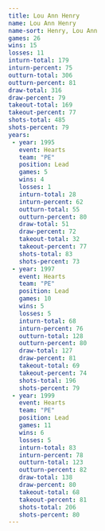 ```yaml
---
title: Lou Ann Henry
name: Lou Ann Henry
name-sort: Henry, Lou Ann
games: 26
wins: 15
losses: 11
inturn-total: 179
inturn-percent: 75
outturn-total: 306
outturn-percent: 81
draw-total: 316
draw-percent: 79
takeout-total: 169
takeout-percent: 77
shots-total: 485
shots-percent: 79
years:
 - year: 1995
   event: Hearts
   team: "PE"
   position: Lead
   games: 5
   wins: 4
   losses: 1
   inturn-total: 28
   inturn-percent: 62
   outturn-total: 55
   outturn-percent: 80
   draw-total: 51
   draw-percent: 72
   takeout-total: 32
   takeout-percent: 77
   shots-total: 83
   shots-percent: 73
 - year: 1997
   event: Hearts
   team: "PE"
   position: Lead
   games: 10
   wins: 5
   losses: 5
   inturn-total: 68
   inturn-percent: 76
   outturn-total: 128
   outturn-percent: 80
   draw-total: 127
   draw-percent: 81
   takeout-total: 69
   takeout-percent: 74
   shots-total: 196
   shots-percent: 79
 - year: 1999
   event: Hearts
   team: "PE"
   position: Lead
   games: 11
   wins: 6
   losses: 5
   inturn-total: 83
   inturn-percent: 78
   outturn-total: 123
   outturn-percent: 82
   draw-total: 138
   draw-percent: 80
   takeout-total: 68
   takeout-percent: 81
   shots-total: 206
   shots-percent: 80
---
```

